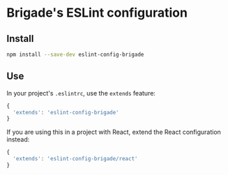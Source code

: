 # Brigade's ESLint configuration

## Install

```sh
npm install --save-dev eslint-config-brigade
```

## Use

In your project's `.eslintrc`, use the `extends` feature:

```js
{
  'extends': 'eslint-config-brigade'
}
```

If you are using this in a project with React, extend the React configuration
instead:

```js
{
  'extends': 'eslint-config-brigade/react'
}
```
